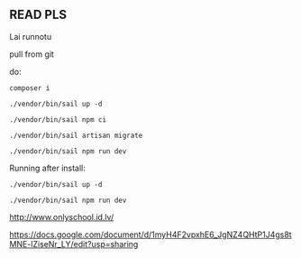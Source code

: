 ## READ PLS

Lai runnotu

pull from git

do:

    composer i

    ./vendor/bin/sail up -d

    ./vendor/bin/sail npm ci

    ./vendor/bin/sail artisan migrate

    ./vendor/bin/sail npm run dev

Running after install:

    ./vendor/bin/sail up -d

    ./vendor/bin/sail npm run dev


http://www.onlyschool.id.lv/

https://docs.google.com/document/d/1myH4F2vpxhE6_JgNZ4QHtP1J4gs8tMNE-lZiseNr_LY/edit?usp=sharing

